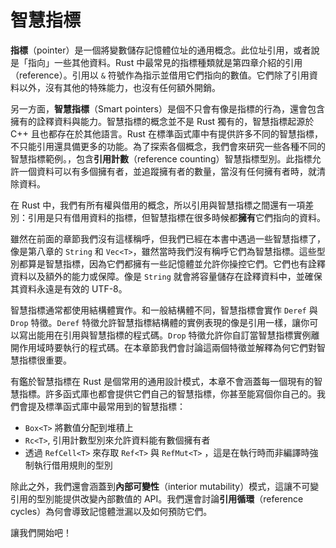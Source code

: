 # 智慧指標

**指標**（pointer）是一個將變數儲存記憶體位址的通用概念。此位址引用，或者說是「指向」一些其他資料。Rust 中最常見的指標種類就是第四章介紹的引用（reference）。引用以 `&` 符號作為指示並借用它們指向的數值。它們除了引用資料以外，沒有其他的特殊能力，也沒有任何額外開銷。

另一方面，**智慧指標**（Smart pointers）是個不只會有像是指標的行為，還會包含擁有的詮釋資料與能力。智慧指標的概念並不是 Rust 獨有的，智慧指標起源於 C++ 且也都存在於其他語言。Rust 在標準函式庫中有提供許多不同的智慧指標，不只能引用還具備更多的功能。為了探索各個概念，我們會來研究一些各種不同的智慧指標範例。，包含**引用計數**（reference counting）智慧指標型別。此指標允許一個資料可以有多個擁有者，並追蹤擁有者的數量，當沒有任何擁有者時，就清除資料。

在 Rust 中，我們有所有權與借用的概念，所以引用與智慧指標之間還有一項差別：引用是只有借用資料的指標，但智慧指標在很多時候都**擁有**它們指向的資料。

雖然在前面的章節我們沒有這樣稱呼，但我們已經在本書中遇過一些智慧指標了，像是第八章的 `String` 和 `Vec<T>`，雖然當時我們沒有稱呼它們為智慧指標。這些型別都算是智慧指標，因為它們都擁有一些記憶體並允許你操控它們。它們也有詮釋資料以及額外的能力或保障。像是 `String` 就會將容量儲存在詮釋資料中，並確保其資料永遠是有效的 UTF-8。

智慧指標通常都使用結構體實作。和一般結構體不同，智慧指標會實作 `Deref` 與 `Drop` 特徵。`Deref` 特徵允許智慧指標結構體的實例表現的像是引用一樣，讓你可以寫出能用在引用與智慧指標的程式碼。`Drop` 特徵允許你自訂當智慧指標實例離開作用域時要執行的程式碼。在本章節我們會討論這兩個特徵並解釋為何它們對智慧指標很重要。

有鑑於智慧指標在 Rust 是個常用的通用設計模式，本章不會涵蓋每一個現有的智慧指標。許多函式庫也都會提供它們自己的智慧指標，你甚至能寫個你自己的。我們會提及標準函式庫中最常用到的智慧指標：

* `Box<T>` 將數值分配到堆積上
* `Rc<T>`, 引用計數型別來允許資料能有數個擁有者
* 透過 `RefCell<T>` 來存取 `Ref<T>` 與 `RefMut<T>` ，這是在執行時而非編譯時強制執行借用規則的型別

除此之外，我們還會涵蓋到**內部可變性**（interior mutability）模式，這讓不可變引用的型別能提供改變內部數值的 API。我們還會討論**引用循環**（reference cycles）為何會導致記憶體泄漏以及如何預防它們。

讓我們開始吧！
